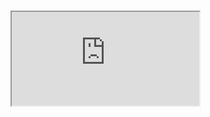 
# 


<div class="responsive-container-rmd">

  <div class="animated-r-wrapper">
    <div class="animated-r-vertical">
      <div class="animated-r-circle"></div>
    </div>
    <div class="animated-r-diagonal"></div>
  </div>

  <iframe id="survey-iframe"
    src="https://colorado.rstudio.com/rsc/team-admin-community/" 
    gesture="media"  
    allowfullscreen
    scrolling="yes"
  ></iframe>
</div>

<script type="text/javascript" src="/assets/js/iFrameResizer.min.js"></script>

<script>
(function() {
  iFrameResize({ checkOrigin: 'https://colorado.rstudio.com/' , log: true }, '#survey-iframe')
})();
</script>
